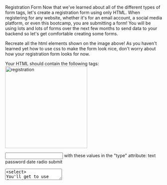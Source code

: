 Registration Form
Now that we've learned about all of the different types of form tags, let's create a registration form using only HTML. When registering for any website, whether it's for an email account, a social media platform, or even this bootcamp, you are submitting a form! You will be using lots and lots of forms over the next few months to send data to your backend so let's get comfortable creating some forms.



Recreate all the html elements shown on the image above! As you haven't learned yet how to use css to make the form look nice, don't worry about how your registration form looks for now.

Your HTML should contain the following tags:
<img width="263" alt="registration" src="https://user-images.githubusercontent.com/58928470/111057700-31c4ba00-8492-11eb-9db0-0767d0ee99e4.png">

<input> with these values in the "type" attribute:
text
password
date
radio
submit
<textarea>
<select>
You'll get to use forms in one way or another in almost every assignment for the rest of the bootcamp so don't feel the need to memorize all of the different form tags and attributes today. You can always come back to this chapter for reference! In the next assignment, we'll create a fake blog using forms as well as all of the other HTML tags we learned today!

NOTE: Remember to validate your code before submitting it. HTML validation services such as the free W3C Markup Validation Service are useful debuggers that help you identify rendering errors.
